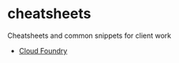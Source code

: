 # cheatsheets

Cheatsheets and common snippets for client work

- [Cloud Foundry](./cloud-foundry.md)
